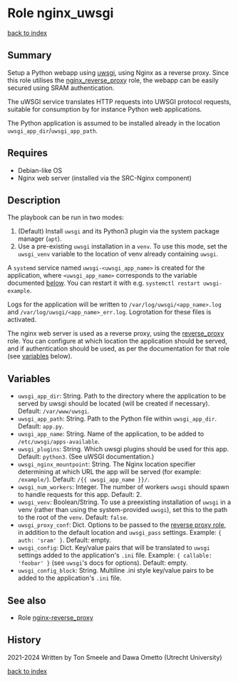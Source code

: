 # Role nginx_uwsgi
[back to index](../index.md#Roles)

## Summary

Setup a Python webapp using [uwsgi](https://uwsgi-docs.readthedocs.io/en/latest/), using Nginx as a reverse proxy. Since this role utilises the [nginx_reverse_proxy](./nginx_reverse_proxy.md) role, the webapp can be easily secured using SRAM authentication.

The uWSGI service translates HTTP requests into UWSGI protocol requests, suitable
for consumption by for instance Python web applications.

The Python application is assumed to be installed already in the location `uwsgi_app_dir`/`uwsgi_app_path`.

## Requires

- Debian-like OS
- Nginx web server (installed via the SRC-Nginx component)

## Description

The playbook can be run in two modes:

1. (Default) Install `uwsgi` and its Python3 plugin via the system package manager (`apt`).
2. Use a pre-existing `uwsgi` installation in a `venv`. To use this mode, set the `uwsgi_venv` variable to the location of venv already containing `uwsgi`.

A `systemd` service named `uwsgi-<uwsgi_app_name>` is created for the application, where `<uwsgi_app_name>` corresponds to the variable documented [below](#variables). You can restart it with e.g. `systemctl restart uwsgi-example`.

Logs for the application will be written to `/var/log/uwsgi/<app_name>.log` and `/var/log/uwsgi/<app_name>_err.log`. Logrotation for these files is activated.

The nginx web server is used as a reverse proxy, using the [reverse_proxy](./nginx_reverse_proxy.md) role. You can configure at which location the application should be served, and if authentication should be used, as per the documentation for that role (see [variables](#variables) below).

## Variables

- `uwsgi_app_dir`: String. Path to the directory where the application to be served by uwsgi should be located (will be created if necessary). Default: `/var/www/uwsgi`.
- `uwsgi_app_path`: String. Path to the Python file within `uwsgi_app_dir`. Default: `app.py`.
- `uwsgi_app_name`: String. Name of the application, to be added to `/etc/uwsgi/apps-available`.
- `uwsgi_plugins`: String. Which uwsgi plugins should be used for this app. Default: `python3`. (See uWSGI documentation.)
- `uwsgi_nginx_mountpoint`: String. The Nginx location specifier determining at which URL the app will be served (for example: `/example/`). Default: `/{{ uwsgi_app_name }}/`.
- `uwsgi_num_workers`: Integer. The number of workers `uwsgi` should spawn to handle requests for this app. Default: 2.
- `uwsgi_venv`: Boolean/String. To use a preexisting installation of `uwsgi` in a venv (rather than using the system-provided `uwsgi`), set this to the path to the root of the `venv`. Default: `false`.
- `uwsgi_proxy_conf`: Dict. Options to be passed to the [reverse proxy role](./nginx_reverse_proxy.md), in addition to the default location and `uwsgi_pass` settings. Example: `{ auth: 'sram' }`. Default: empty.
- `uwsgi_config`: Dict. Key/value pairs that will be translated to `uwsgi` settings added to the application's `.ini` file. Example: `{ callable: 'foobar' }` (see `uwsgi`'s docs for options). Default: empty.
- `uwsgi_config_block`: String. Multiline .ini style key/value pairs to be added to the application's `.ini` file.

## See also

- Role [nginx-reverse_proxy](./nginx_reverse_proxy.md)

## History
2021-2024 Written by Ton Smeele and Dawa Ometto (Utrecht University)

[back to index](../index.md#Roles)
